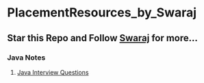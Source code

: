 # PlacementResources_by_Swaraj

## Star this Repo and Follow [Swaraj](https://www.linkedin.com/in/swarajkhan/) for more...

### Java Notes
1. [Java Interview Questions]()
